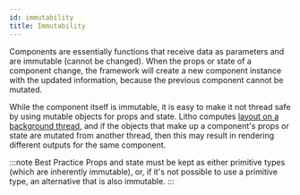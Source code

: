 ```yaml
---
id: immutability
title: Immutability
---
```


Components are essentially functions that receive data as parameters and are immutable (cannot be changed). When the props or state of a component change, the framework will create a new component instance with the updated information, because the previous component cannot be mutated.

While the component itself is immutable, it is easy to make it not thread safe by using mutable objects for props and state. Litho computes [layout on a background thread](/docs/asynchronous-layout), and if the objects that make up a component's props or state are mutated from another thread, then this may result in rendering different outputs for the same component.

:::note Best Practice
Props and state must be kept as either primitive types (which are inherently immutable), or, if it's not possible to use a primitive type, an alternative that is also immutable.
:::
